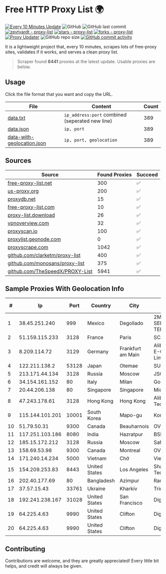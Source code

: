 
# Free HTTP Proxy List 🌍

[![Every 10 Minutes Update](https://github.com/mertguvencli/http-proxy-list/actions/workflows/main.yml/badge.svg?branch=main)](https://github.com/mertguvencli/http-proxy-list/actions/workflows/main.yml)
![GitHub](https://img.shields.io/github/license/mertguvencli/http-proxy-list)
![GitHub last commit](https://img.shields.io/github/last-commit/mertguvencli/http-proxy-list)
[![zevtyardt - proxy-list](https://img.shields.io/static/v1?label=zevtyardt&message=proxy-list&color=blue&logo=github)](https://github.com/zevtyardt/proxy-list "Go to GitHub repo")
[![stars - proxy-list](https://img.shields.io/github/stars/zevtyardt/proxy-list?style=social)](https://github.com/zevtyardt/proxy-list)
[![forks - proxy-list](https://img.shields.io/github/forks/zevtyardt/proxy-list?style=social)](https://github.com/zevtyardt/proxy-list)
[![Proxy Updater](https://github.com/zevtyardt/proxy-list/workflows/Proxy%20Updater/badge.svg)](https://github.com/zevtyardt/proxy-list/actions?query=workflow:"Proxy+Updater")
![GitHub repo size](https://img.shields.io/github/repo-size/zevtyardt/proxy-list)
[![GitHub commit activity](https://img.shields.io/github/commit-activity/m/zevtyardt/proxy-list?logo=commits)](https://github.com/zevtyardt/proxy-list/commits/main)

It is a lightweight project that, every 10 minutes, scrapes lots of free-proxy sites, validates if it works, and serves a clean proxy list.

> Scraper found **8441** proxies at the latest update. Usable proxies are below.

## Usage

Click the file format that you want and copy the URL.

|File|Content|Count|
|----|-------|-----|
|[data.txt](https://raw.githubusercontent.com/mertguvencli/http-proxy-list/main/proxy-list/data.txt)|`ip_address:port` combined (seperated new line)|389|
|[data.json](https://raw.githubusercontent.com/mertguvencli/http-proxy-list/main/proxy-list/data.json)|`ip, port`|389|
|[data-with-geolocation.json](https://raw.githubusercontent.com/mertguvencli/http-proxy-list/main/proxy-list/data-with-geolocation.json)|`ip, port, geolocation`|389|

## Sources

|Source|Found Proxies|Succeed|
|------|-------------|-------|
|[free-proxy-list.net](https://free-proxy-list.net)|300|✅|
|[us-proxy.org](https://www.us-proxy.org)|200|✅|
|[proxydb.net](http://proxydb.net)|15|✅|
|[free-proxy-list.com](https://free-proxy-list.com/?page=&port=&type%5B%5D=http&type%5B%5D=https&up_time=0&search=Search)|10|✅|
|[proxy-list.download](https://www.proxy-list.download/HTTP)|26|✅|
|[vpnoverview.com](https://vpnoverview.com/privacy/anonymous-browsing/free-proxy-servers)|32|✅|
|[proxyscan.io](https://www.proxyscan.io)|100|✅|
|[proxylist.geonode.com](https://proxylist.geonode.com/api/proxy-list?limit=300&page=1&sort_by=lastChecked&sort_type=desc&protocols=http,https)|0|✅|
|[proxyscrape.com](https://api.proxyscrape.com/v2/?request=displayproxies&protocol=http&timeout=10000&country=all&ssl=all&anonymity=all)|1042|✅|
|[github.com/clarketm/proxy-list](https://raw.githubusercontent.com/clarketm/proxy-list/master/proxy-list-raw.txt)|400|✅|
|[github.com/monosans/proxy-list](https://raw.githubusercontent.com/monosans/proxy-list/main/proxies/http.txt)|375|✅|
|[github.com/TheSpeedX/PROXY-List](https://raw.githubusercontent.com/TheSpeedX/PROXY-List/master/http.txt)|5941|✅|


## Sample Proxies With Geolocation Info

|#|Ip|Port|Country|City|Internet Service Provider|
|-|--|----|-------|----|-------------------------|
|1|38.45.251.240|999|Mexico|Degollado|2M INGENIERIA Y SERVICIOS EN TELECOMUNICACIONES|
|2|51.159.115.233|3128|France|Paris|SCALEWAY|
|3|8.209.114.72|3129|Germany|Frankfurt am Main|Alibaba.com Singapore E-Commerce Private Limited|
|4|122.211.138.2|53128|Japan|Otemae|SUGOKURA|
|5|213.171.44.134|3128|Russia|Moscow|JSC Comcor|
|6|34.154.161.152|80|Italy|Milan|Google LLC|
|7|20.44.206.138|80|Singapore|Singapore|Microsoft Corporation|
|8|47.243.178.61|3128|Hong Kong|Hong Kong|Alibaba (US) Technology Co., Ltd.|
|9|115.144.101.201|10001|South Korea|Mapo-gu|Korea Telecom|
|10|51.79.50.31|9300|Canada|Beauharnois|OVH SAS|
|11|117.251.103.186|8080|India|Hazratpur|BSNL Internet|
|12|185.15.172.212|3128|Russia|Moscow|SafeData LLC|
|13|158.69.53.98|9300|Canada|Montreal|OVH SAS|
|14|171.240.14.234|5000|Vietnam|Chờ|Viettel Corporation|
|15|154.209.253.83|8443|United States|Los Angeles|Shanghai Ruisu Network Technology|
|16|202.40.177.69|80|Bangladesh|Azimpur|Ranks ITT|
|17|37.57.15.43|33761|Ukraine|Kharkiv|Triolan|
|18|192.241.238.167|31028|United States|San Francisco|DigitalOcean, LLC|
|19|64.225.4.63|9990|United States|Clifton|DigitalOcean, LLC|
|20|64.225.4.63|9990|United States|Clifton|DigitalOcean, LLC|



## Contributing

Contributions are welcome, and they are greatly appreciated! Every
little bit helps, and credit will always be given.

